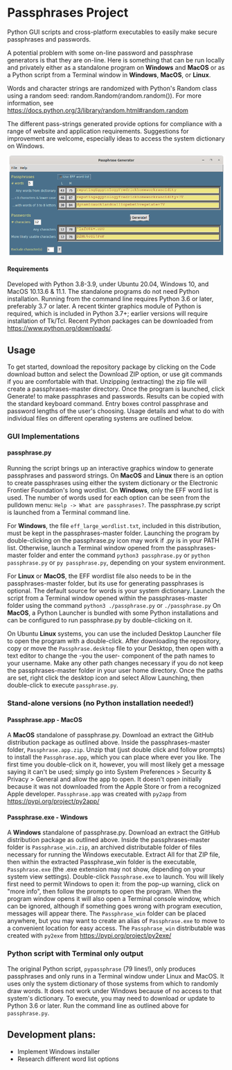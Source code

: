 # Passphrases Project
Python GUI scripts and cross-platform executables to easily make secure passphrases and passwords.

A potential problem with some on-line password and passphrase generators is that they are on-line. Here is something that can be run locally and privately either as a standalone program on **Windows** and **MacOS** or as a Python script from a Terminal window in **Windows**, **MacOS**, or **Linux**. 

Words and character strings are randomized with Python's Random class using a random seed: random.Random(random.random()). For more information, see https://docs.python.org/3/library/random.html#random.random

The different pass-strings generated provide options for compliance with a range of website and application requirements. 
Suggestions for improvement are welcome, especially ideas to access the system dictionary on Windows.

![passphrase GUI](passphrase.py.png)

#### Requirements
Developed with Python 3.8-3.9, under Ubuntu 20.04, Windows 10, and MacOS 10.13.6 & 11.1. The standalone programs do not need Python installation. 
Running from the command line requires Python 3.6 or later, preferably 3.7 or later. A recent tkinter graphics module of Python is required, which is included in Python 3.7+; earlier versions will require installation of Tk/Tcl. Recent Python packages can be downloaded from https://www.python.org/downloads/.

## Usage
To get started, download the repository package by clicking on the Code download button and select the Download ZIP option, or use git commands if you are comfortable with that. Unzipping (extracting) the zip file will create a passphrases-master directory. Once the program is launched, click Generate! to make passphrases and passwords. Results can be copied with the standard keyboard command. Entry boxes control passphrase and password lengths of the user's choosing. Usage details and what to do with individual files on different operating systems are outlined below.

### GUI Implementations
#### passphrase.py
Running the script brings up an interactive graphics window to generate passphrases and password strings. On **MacOS** and **Linux** there is an option to create passphrases using either the system dictionary or the Electronic Frontier Foundation's long wordlist. On **Windows**, only the EFF word list is used. The number of words used for each option can be seen from the pulldown menu: `Help -> What are passphrases?`. The passphrase.py script is launched from a Terminal command line. 

For **Windows**, the file `eff_large_wordlist.txt`, included in this distribution, must be kept in the passphrases-master folder. Launching the program by double-clicking on the passphrase.py icon may work if .py is in your PATH list. Otherwise, launch a Terminal window opened from the passphrases-master folder and enter the command ```python3 passphrase.py``` or ```python passphrase.py``` or ```py passphrase.py```, depending on your system environment. 

For **Linux** or **MacOS**, the EFF wordlist file also needs to be in the passphrases-master folder, but its use for generating passphrases is optional. The default source for words is your system dictionary. Launch the script from a Terminal window opened within the passphrases-master folder using the command 
```python3 ./passphrase.py``` or ```./passphrase.py```  On **MacOS**, a Python Launcher is bundled with some Python installations and can be configured to run passphrase.py by double-clicking on it.

On Ubuntu **Linux** systems, you can use the included Desktop Launcher file to open the program with a double-click. After downloading the repository, copy or move the `Passphrase.desktop` file to your Desktop, then open with a text editor to change the -you the user- component of the path names to your username. Make any other path changes necessary if you do not keep the passphrases-master folder in your user home directory. Once the paths are set, right click the desktop icon and select Allow Launching, then double-click to execute `passphrase.py`.

### Stand-alone versions (no Python installation needed!)
#### Passphrase.app - MacOS
A **MacOS** standalone of passphrase.py. Download an extract the GitHub distribution package as outlined above. Inside the passphrases-master folder, `Passphrase.app.zip`. Unzip that (just double click and follow prompts) to install the `Passphrase.app`, which you can place where ever you like. The first time you double-click on it, however, you will most likely get a message saying it can't be used; simply go into System Preferences > Security & Privacy > General and allow the app to open. It doesn't open initially because it was not downloaded from the Apple Store or from a recognized Apple developer. `Passphrase.app` was created with `py2app` from https://pypi.org/project/py2app/

#### Passphrase.exe - Windows
A **Windows** standalone of passphrase.py. Download an extract the GitHub distribution package as outlined above. Inside the passphrases-master folder is `Passphrase_win.zip`, an archived distributable folder of files necessary for running the Windows executable. Extract All for that ZIP file, then within the extracted Passphrase_win folder is the executable, `Passphrase.exe` (the .exe extension may not show, depending on your system view settings). Double-click `Passphrase.exe` to launch. You will likely first need to permit Windows to open it: from the pop-up warning, click on "more info", then follow the prompts to open the program. When the program window opens it will also open a Terminal console window, which can be ignored, although if something goes wrong with program execution, messages will appear there. The `Passphrase_win` folder can be placed anywhere, but you may want to create an alias of `Passphrase.exe` to move to a convenient location for easy access. The `Passphrase_win` distributable was created with `py2exe` from https://pypi.org/project/py2exe/

### Python script with Terminal only output
The original Python script, `pypassphrase` (79 lines!), only produces passphrases and only runs in a Terminal window under Linux and MacOS. It uses only the system dictionary of those systems from which to randomly draw words. It does not work under Windows because of no access to that system's dictionary. To execute, you may need to download or update to Python 3.6 or later. Run the command line as outlined above for `passphrase.py`.

## Development plans:
- Implement Windows installer
- Research different word list options
